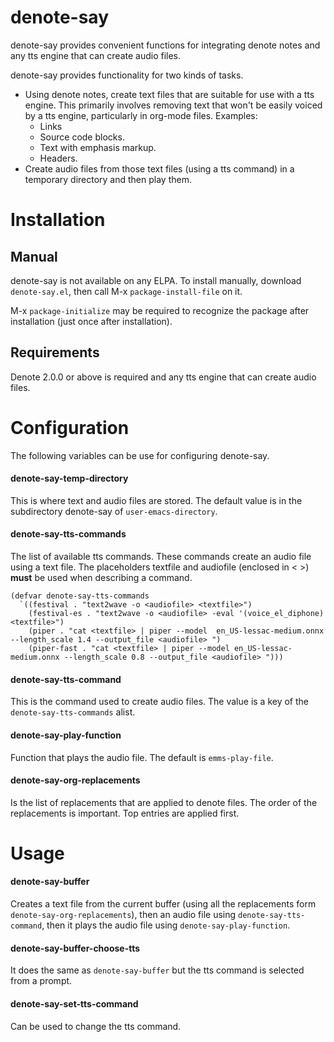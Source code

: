 # denote-say

denote-say provides convenient functions for integrating denote notes
and any tts engine that can create audio files.

denote-say provides functionality for two kinds of tasks.
- Using denote notes, create text files that are suitable for use with
   a tts engine. This primarily involves removing text that won't be
   easily voiced by a tts engine, particularly in org-mode files.
   Examples:
   - Links
   - Source code blocks.
   - Text with emphasis markup.
   - Headers.
- Create audio files from those text files (using a tts command) in a
   temporary directory and then play them.

# Installation

## Manual

denote-say is not available on any ELPA. To install manually, download
`denote-say.el`, then call M-x `package-install-file` on it.

M-x `package-initialize` may be required to recognize the package
after installation (just once after installation).

## Requirements

Denote 2.0.0 or above is required and any tts engine that can create
audio files.

# Configuration

The following variables can be use for configuring denote-say.


#### denote-say-temp-directory

This is where text and audio files are stored. The default value is in
the subdirectory denote-say of `user-emacs-directory`.


#### denote-say-tts-commands

The list of available tts commands. These commands create an audio
file using a text file. The placeholders textfile and audiofile
(enclosed in < >) **must** be used when describing a command.

``` emacs-lisp
(defvar denote-say-tts-commands
  `((festival . "text2wave -o <audiofile> <textfile>")
    (festival-es . "text2wave -o <audiofile> -eval '(voice_el_diphone) <textfile>")
    (piper . "cat <textfile> | piper --model  en_US-lessac-medium.onnx --length_scale 1.4 --output_file <audiofile> ")
    (piper-fast . "cat <textfile> | piper --model en_US-lessac-medium.onnx --length_scale 0.8 --output_file <audiofile> ")))
```


#### denote-say-tts-command

This is the command used to create audio files. The value is a key of
the `denote-say-tts-commands` alist.


#### denote-say-play-function

Function that plays the audio file. The default is `emms-play-file`.


#### denote-say-org-replacements

Is the list of replacements that are applied to denote files. The
order of the replacements is important. Top entries are applied first.

# Usage

#### denote-say-buffer

Creates a text file from the current buffer (using all the
replacements form `denote-say-org-replacements`), then an audio file
using `denote-say-tts-command`, then it plays the audio file using
`denote-say-play-function`.


#### denote-say-buffer-choose-tts

It does the same as `denote-say-buffer` but the tts command is
selected from a prompt.


#### denote-say-set-tts-command

Can be used to change the tts command.
